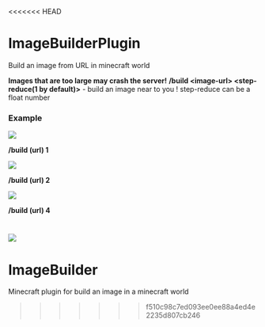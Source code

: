 <<<<<<< HEAD
# ImageBuilderPlugin
Build an image from URL in minecraft world

**Images that are too large may crash the server!**
**/build <image-url\> <step-reduce(1 by default)>** - build an image near to you
! step-reduce can be a float number

### Example

![](https://i.ibb.co/RBkYh3N/3.jpg)

**/build (url) 1**

![](https://i.ibb.co/RvnRDj1/2024-12-04-21-09-16-4-K.png)


**/build (url) 2**

![](https://i.ibb.co/27xbQ5D/2024-12-04-21-10-42-4-K.png)


**/build (url) 4**

![](https://i.ibb.co/YpWc1nC/2024-12-04-21-11-22-4-K.png)
=======
# ImageBuilder
Minecraft plugin for build an image in a minecraft world
>>>>>>> f510c98c7ed093ee0ee88a4ed4e2235d807cb246
